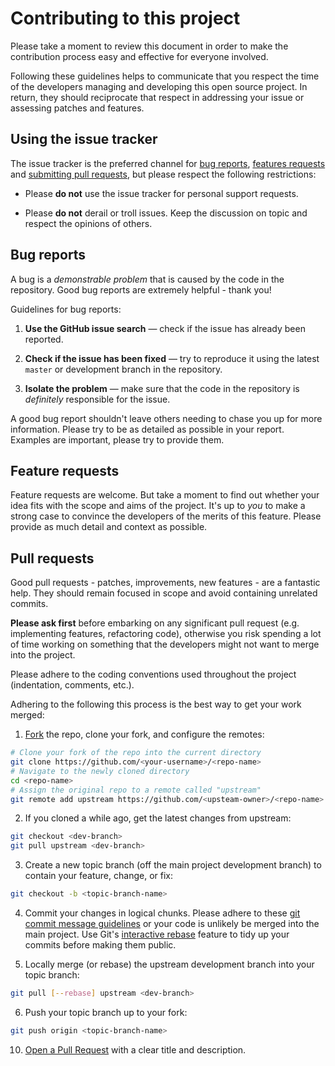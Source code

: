 # Contributing to this project

Please take a moment to review this document in order to make the contribution
process easy and effective for everyone involved.

Following these guidelines helps to communicate that you respect the time of
the developers managing and developing this open source project. In return,
they should reciprocate that respect in addressing your issue or assessing
patches and features.


## Using the issue tracker

The issue tracker is the preferred channel for [bug reports](#bugs),
[features requests](#features) and [submitting pull
requests](#pull-requests), but please respect the following restrictions:

* Please **do not** use the issue tracker for personal support requests.

* Please **do not** derail or troll issues. Keep the discussion on topic and
respect the opinions of others.


<a name="bugs"></a>
## Bug reports

A bug is a _demonstrable problem_ that is caused by the code in the repository.
Good bug reports are extremely helpful - thank you!

Guidelines for bug reports:

1. **Use the GitHub issue search** &mdash; check if the issue has already been
 reported.

2. **Check if the issue has been fixed** &mdash; try to reproduce it using the
 latest `master` or development branch in the repository.

3. **Isolate the problem** &mdash; make sure that the code in the repository is
_definitely_ responsible for the issue.

A good bug report shouldn't leave others needing to chase you up for more
information. Please try to be as detailed as possible in your report. Examples are
important, please try to provide them.


<a name="features"></a>
## Feature requests

Feature requests are welcome. But take a moment to find out whether your idea
fits with the scope and aims of the project. It's up to *you* to make a strong
case to convince the developers of the merits of this feature. Please
provide as much detail and context as possible.


<a name="pull-requests"></a>
## Pull requests

Good pull requests - patches, improvements, new features - are a fantastic
help. They should remain focused in scope and avoid containing unrelated
commits.

**Please ask first** before embarking on any significant pull request (e.g.
implementing features, refactoring code), otherwise you risk spending a lot of
time working on something that the developers might not want to merge into the
project.

Please adhere to the coding conventions used throughout the project (indentation,
comments, etc.).

Adhering to the following this process is the best way to get your work
merged:

1. [Fork](http://help.github.com/fork-a-repo/) the repo, clone your fork,
 and configure the remotes:

 ```bash
 # Clone your fork of the repo into the current directory
 git clone https://github.com/<your-username>/<repo-name>
 # Navigate to the newly cloned directory
 cd <repo-name>
 # Assign the original repo to a remote called "upstream"
 git remote add upstream https://github.com/<upsteam-owner>/<repo-name>
 ```

2. If you cloned a while ago, get the latest changes from upstream:

 ```bash
 git checkout <dev-branch>
 git pull upstream <dev-branch>
 ```

3. Create a new topic branch (off the main project development branch) to
 contain your feature, change, or fix:

 ```bash
 git checkout -b <topic-branch-name>
 ```

4. Commit your changes in logical chunks. Please adhere to these [git commit
 message guidelines](http://tbaggery.com/2008/04/19/a-note-about-git-commit-messages.html)
 or your code is unlikely be merged into the main project. Use Git's
 [interactive rebase](https://help.github.com/articles/interactive-rebase)
 feature to tidy up your commits before making them public.

5. Locally merge (or rebase) the upstream development branch into your topic branch:

 ```bash
 git pull [--rebase] upstream <dev-branch>
 ```

6. Push your topic branch up to your fork:

 ```bash
 git push origin <topic-branch-name>
 ```

10. [Open a Pull Request](https://help.github.com/articles/using-pull-requests/)
with a clear title and description.
